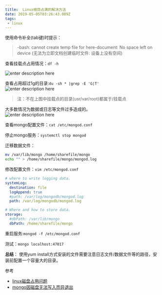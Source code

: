 ```yaml
---
title:  Linux根目占满的解决方法
date: 2019-05-05T03:26:43.089Z
tags: 
 - linux
---
```



使用命令补全(tab键)时提示：
>-bash: cannot create temp file for here-document: No space left on device
(无法为立即文档创建临时文件: 设备上没有空间)

查看挂载点占用情况：`df -h`  

![enter description here](https://i.loli.net/2019/05/05/5cce5839406f5.jpg)

 
查看占用超过1g的目录:`du -sh * |grep -E 'G|T'`    
![enter description here](https://i.loli.net/2019/05/05/5cce639bdd203.jpg)

>注：不在上图中挂载点的目录(usr/var/root)都属于/挂载点 

大多数情况为数据或日志等文件过多造成的。  
![enter description here](https://i.loli.net/2019/05/05/5cce641f9412a.jpg)


查看mongo配置文件：`cat /etc/mongod.conf`

停止mongo服务：`systemctl stop mongod`

迁移数据文件：
```sh
mv /var/lib/mongo /home/sharefile/mongo 
echo "" > /home/sharefile/mongo/mongod.log
```

修改配置文件：`vim /etc/mongod.conf`
```yaml
# where to write logging data.
systemLog:
  destination: file
  logAppend: true
  #path: /var/log/mongodb/mongod.log
  path: /var/log/mongodb/mongod.log

# Where and how to store data.
storage:
  #dbPath: /var/lib/mongo
  dbPath: /home/sharefile/mongo
```
重启服务:`mongod -f /etc/mongod.conf`

测试：`mongo localhost:47017`


**总结**： 
使用yum install方式安装的文件需要注意日志文件/数据文件等的路径，安装前配置一个容量大的目录。


参考  
- [linux磁盘占用问题](https://blog.csdn.net/nciasd/article/details/51497817)
- [mongo因磁盘无法写入而异退出](https://github.com/smile365/blog/blob/master/start-mongod-failed.md)
